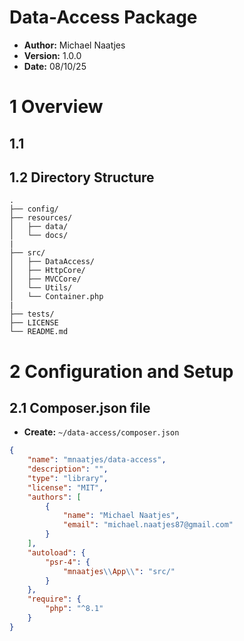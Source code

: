 # Data-Access Package

* **Author:** Michael Naatjes
* **Version:** 1.0.0
* **Date:** 08/10/25

# 1 Overview

## 1.1

## 1.2 Directory Structure
```
.
├── config/
├── resources/
│   ├── data/
│   └── docs/
|
├── src/
│   ├── DataAccess/
│   ├── HttpCore/
│   ├── MVCCore/
│   └── Utils/
│   └── Container.php
|
├── tests/
├── LICENSE
└── README.md
```

# 2 Configuration and Setup

## 2.1 Composer.json file

* **Create:** `~/data-access/composer.json`

```json
{
    "name": "mnaatjes/data-access",
    "description": "",
    "type": "library",
    "license": "MIT",
    "authors": [
        {
            "name": "Michael Naatjes",
            "email": "michael.naatjes87@gmail.com"
        }
    ],
    "autoload": {
        "psr-4": {
            "mnaatjes\\App\\": "src/"
        }
    },
    "require": {
        "php": "^8.1"
    }
}
```